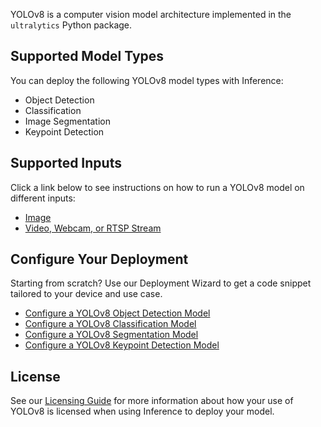 YOLOv8 is a computer vision model architecture implemented in the `ultralytics` Python package.

## Supported Model Types

You can deploy the following YOLOv8 model types with Inference:

- Object Detection
- Classification
- Image Segmentation
- Keypoint Detection

## Supported Inputs

Click a link below to see instructions on how to run a YOLOv8 model on different inputs:

- [Image](/quickstart/run_model_on_image.md)
- [Video, Webcam, or RTSP Stream](/quickstart/run_model_on_rtsp_webcam.md)

## Configure Your Deployment

Starting from scratch? Use our Deployment Wizard to get a code snippet tailored to your device and use case.

- [Configure a YOLOv8 Object Detection Model](https://roboflow.github.io/deploy-setup-widget/results.html#Fine-Tuned/Object%20Detection)
- [Configure a YOLOv8 Classification Model](https://roboflow.github.io/deploy-setup-widget/results.html#Fine-Tuned/Classification)
- [Configure a YOLOv8 Segmentation Model](https://roboflow.github.io/deploy-setup-widget/results.html#Fine-Tuned/Image%20Segmentation)
- [Configure a YOLOv8 Keypoint Detection Model](https://deploy-quickstart.roboflow.com/results.html#Fine-Tuned/Keypoint%20Detection)

## License

See our [Licensing Guide](https://roboflow.com/licensing) for more information about how your use of YOLOv8 is licensed when using Inference to deploy your model.